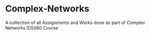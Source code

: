 # Complex-Networks
A collection of all Assignments and Works done as part of Complex Networks ID5080 Course 

